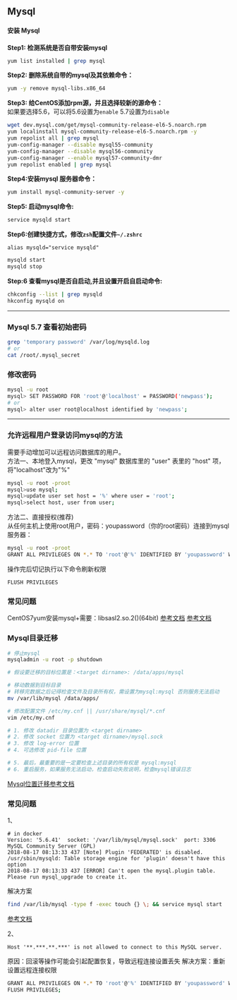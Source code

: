 Mysql
---

#### 安装 Mysql
**Step1: 检测系统是否自带安装mysql**
```sh
yum list installed | grep mysql
```

**Step2: 删除系统自带的mysql及其依赖命令：**
```sh
yum -y remove mysql-libs.x86_64
```

**Step3: 给CentOS添加rpm源，并且选择较新的源命令：**  
如果要选择5.6，可以将5.6设置为``enable`` 5.7设置为``disable``
```sh
wget dev.mysql.com/get/mysql-community-release-el6-5.noarch.rpm
yum localinstall mysql-community-release-el6-5.noarch.rpm -y
yum repolist all | grep mysql
yum-config-manager --disable mysql55-community
yum-config-manager --disable mysql56-community
yum-config-manager --enable mysql57-community-dmr
yum repolist enabled | grep mysql
```

**Step4:安装mysql 服务器命令：**
```sh
yum install mysql-community-server -y
```

**Step5: 启动mysql命令:**
```sh
service mysqld start
```

**Step6:创建快捷方式，修改``zsh``配置文件``~/.zshrc``**
```
alias mysqld="service mysqld"
```
```sh
mysqld start
mysqld stop
```

**Step:6 查看mysql是否自启动,并且设置开启自启动命令:**
```sh
chkconfig --list | grep mysqld
hkconfig mysqld on
```
  
  
---

### Mysql 5.7 查看初始密码
```sh
grep 'temporary password' /var/log/mysqld.log
# or
cat /root/.mysql_secret
```

### 修改密码

```sh
mysql -u root
mysql> SET PASSWORD FOR 'root'@'localhost' = PASSWORD('newpass');
# or
mysql> alter user root@localhost identified by 'newpass';
```

---

### 允许远程用户登录访问mysql的方法

需要手动增加可以远程访问数据库的用户。  
方法一、本地登入mysql，更改 "mysql" 数据库里的 "user" 表里的 "host" 项，将"localhost"改为"%"
```sh
mysql -u root -proot
mysql>use mysql;
mysql>update user set host = '%' where user = 'root';
mysql>select host, user from user;
```

方法二、直接授权(推荐)  
从任何主机上使用root用户，密码：youpassword（你的root密码）连接到mysql服务器：
```sh
mysql -u root -proot 
GRANT ALL PRIVILEGES ON *.* TO 'root'@'%' IDENTIFIED BY 'youpassword' WITH GRANT OPTION;

```
操作完后切记执行以下命令刷新权限 
```mysql
FLUSH PRIVILEGES 
```



### 常见问题
CentOS7yum安装mysql+需要：libsasl2.so.2()(64bit)
[参考文档](https://blog.csdn.net/qq_38417808/article/details/81291588)
[参考文档](http://blog.51cto.com/13155409/1969558)



### Mysql目录迁移
```sh
# 停止mysql
mysqladmin -u root -p shutdown

# 假设要迁移的目标位置是：<target dirname>: /data/apps/mysql

# 移动数据到目标目录
# 转移完数据之后记得检查文件及目录所有权，需设置为mysql:mysql 否则服务无法启动
mv /var/lib/mysql /data/apps/

# 修改配置文件 /etc/my.cnf || /usr/share/mysql/*.cnf
vim /etc/my.cnf

# 1. 修改 datadir 目录位置为 <target dirname>
# 2. 修改 socket 位置为 <target dirname>/mysql.sock
# 3. 修改 log-error 位置
# 4. 可选修改 pid-file 位置

# 5. 最后，最重要的是一定要检查上述目录的所有权是 mysql:mysql
# 6. 重启服务，如果服务无法启动，检查启动失败说明，检查mysql错误日志
```
[Mysql位置迁移参考文档](https://blog.csdn.net/qq_36040184/article/details/53889856)




### 常见问题
1、
```log
# in docker
Version: '5.6.41'  socket: '/var/lib/mysql/mysql.sock'  port: 3306  MySQL Community Server (GPL)
2018-08-17 08:13:33 437 [Note] Plugin 'FEDERATED' is disabled.
/usr/sbin/mysqld: Table storage engine for 'plugin' doesn't have this option
2018-08-17 08:13:33 437 [ERROR] Can't open the mysql.plugin table. Please run mysql_upgrade to create it.
```
解决方案
```sh
find /var/lib/mysql -type f -exec touch {} \; && service mysql start
```
[参考文档](https://github.com/docker/for-linux/issues/72)

2、
```err
Host '**.***.**.***' is not allowed to connect to this MySQL server.
```
原因：回滚等操作可能会引起配置恢复，导致远程连接设置丢失
解决方案：重新设置远程连接权限
```sh
GRANT ALL PRIVILEGES ON *.* TO 'root'@'%' IDENTIFIED BY 'youpassword' WITH GRANT OPTION;
FLUSH PRIVILEGES;
```